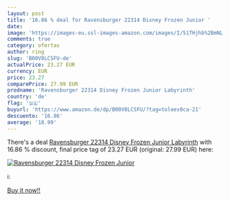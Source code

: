 ```yaml
---
layout: post
title: '16.86 % deal for Ravensburger 22314 Disney Frozen Junior '
date: 
image: 'https://images-eu.ssl-images-amazon.com/images/I/51THjhb%2BmNL._SL200_.jpg'
comments: true
category: ofertas
author: ring
slug: 'B00V8LCSFU-de'
actualPrice: 23.27 EUR
currency: EUR
price: 23.27
comparePrice: 27.99 EUR
prodname: 'Ravensburger 22314 Disney Frozen Junior Labyrinth'
country: 'de'
flag: '🇩🇪'
buyurl: 'https://www.amazon.de/dp/B00V8LCSFU/?tag=tolees0ca-21'
descuento: '16.86'
average: '18.99'
---
```


There's a deal [Ravensburger 22314 Disney Frozen Junior Labyrinth](https://www.amazon.de/dp/B00V8LCSFU/?tag=tolees0ca-21)  with  16.86 % discount, final price tag of  23.27 EUR (original: 27.99 EUR) here:

[![Ravensburger 22314 Disney Frozen Junior ](https://images-eu.ssl-images-amazon.com/images/I/51THjhb%2BmNL._SL200_.jpg)](https://www.amazon.de/dp/B00V8LCSFU/?tag=tolees0ca-21)

ℹ️:


[Buy it now!!](https://www.amazon.de/dp/B00V8LCSFU/?tag=tolees0ca-21)
